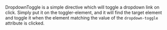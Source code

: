 
DropdownToggle is a simple directive which will toggle a dropdown link on click.  Simply put it on the toggler-element, and it will find the target element and toggle it when the element matching the value of the `dropdown-toggle` attribute is clicked.
